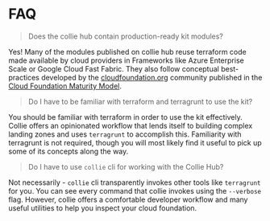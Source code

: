 # FAQ

> Does the collie hub contain production-ready kit modules?

Yes! Many of the modules published on collie hub reuse terraform code made available by cloud providers in Frameworks like Azure Enterprise Scale or Google Cloud Fast Fabric.
They also follow conceptual best-practices developed by the [cloudfoundation.org](https://cloudfoundation.org) community published in the [Cloud Foundation Maturity Model](https://cloudfoundation.org/maturity-model/).

> Do I have to be familiar with terraform and terragrunt to use the kit?

You should be familiar with terraform in order to use the kit effectively. Collie offers an opinionated workflow that lends itself to building
complex landing zones and uses `terragrunt` to accomplish this. Familiarity with terragrunt is not required,
though you will most likely find it useful to pick up some of its concepts along the way.

> Do I have to use `collie` cli for working with the Collie Hub?

Not necessarily - `collie` cli transparently invokes other tools like `terragrunt` for you. You can see every command that collie invokes using the `--verbose` flag.
However, collie offers a comfortable developer workflow and many useful utilities to help you inspect your cloud foundation.
